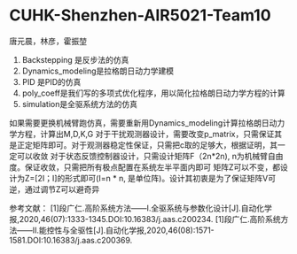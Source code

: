 # CUHK-Shenzhen-AIR5021-Team10

唐元晨，林彦，霍振堃

1. Backstepping 是反步法的仿真
2. Dynamics_modeling是拉格朗日动力学建模
3. PID 是PID的仿真
4. poly_coeff是我们写的多项式优化程序，用以简化拉格朗日动力学方程的计算
5. simulation是全驱系统方法的仿真

如果需要更换机械臂跑仿真，需要重新用Dynamics_modeling计算拉格朗日动力学方程，计算出M,D,K,G
对于干扰观测器设计，需要改变p_matrix，只需保证其是正定矩阵即可。对于观测器稳定性保证，只需把c取的足够大，根据证明，其一定可以收敛
对于状态反馈控制器设计，只需设计矩阵F（2n*2n), n为机械臂自由度。保证收敛，只需把所有极点配置在系统左半平面内即可
矩阵Z可以不变，都设计为Z=[2I；I]的形式即可(I=n * n, 是单位阵)。设计其初衷是为了保证矩阵V可逆，通过调节Z可以避奇异



参考文献：
[1]段广仁.高阶系统方法——I.全驱系统与参数化设计[J].自动化学报,2020,46(07):1333-1345.DOI:10.16383/j.aas.c200234.
[1]段广仁.高阶系统方法——Ⅱ.能控性与全驱性[J].自动化学报,2020,46(08):1571-1581.DOI:10.16383/j.aas.c200369.
